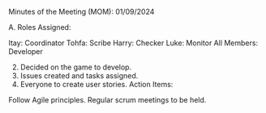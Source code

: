 Minutes of the Meeting (MOM): 01/09/2024

A. Roles Assigned:

Itay: Coordinator
Tohfa: Scribe
Harry: Checker
Luke: Monitor
All Members: Developer

2. Decided on the game to develop.
3. Issues created and tasks assigned.
4. Everyone to create user stories.
Action Items:

Follow Agile principles.
Regular scrum meetings to be held.